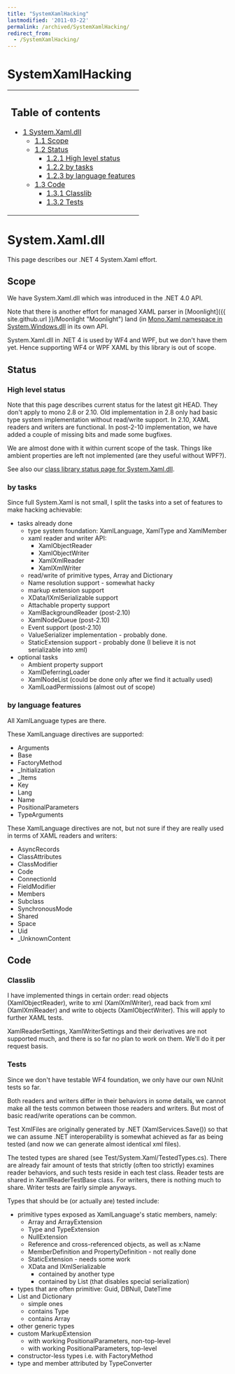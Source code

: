 ```yaml
---
title: "SystemXamlHacking"
lastmodified: '2011-03-22'
permalink: /archived/SystemXamlHacking/
redirect_from:
  - /SystemXamlHacking/
---
```


SystemXamlHacking
=================

<table>
<col width="100%" />
<tbody>
<tr class="odd">
<td align="left"><h2>Table of contents</h2>
<ul>
<li><a href="#systemxamldll">1 System.Xaml.dll</a>
<ul>
<li><a href="#scope">1.1 Scope</a></li>
<li><a href="#status">1.2 Status</a>
<ul>
<li><a href="#high-level-status">1.2.1 High level status</a></li>
<li><a href="#by-tasks">1.2.2 by tasks</a></li>
<li><a href="#by-language-features">1.2.3 by language features</a></li>
</ul></li>
<li><a href="#code">1.3 Code</a>
<ul>
<li><a href="#classlib">1.3.1 Classlib</a></li>
<li><a href="#tests">1.3.2 Tests</a></li>
</ul></li>
</ul></li>
</ul></td>
</tr>
</tbody>
</table>

System.Xaml.dll
===============

This page describes our .NET 4 System.Xaml effort.

Scope
-----

We have System.Xaml.dll which was introduced in the .NET 4.0 API.

Note that there is another effort for managed XAML parser in [Moonlight]({{ site.github.url }}/Moonlight "Moonlight") land (in [Mono.Xaml namespace in System.Windows.dll](http://github.com/mono/moon/tree/master/class/System.Windows/Mono.Xaml/) in its own API.

System.Xaml.dll in .NET 4 is used by WF4 and WPF, but we don't have them yet. Hence supporting WF4 or WPF XAML by this library is out of scope.

Status
------

### High level status

Note that this page describes current status for the latest git HEAD. They don't apply to mono 2.8 or 2.10. Old implementation in 2.8 only had basic type system implementation without read/write support. In 2.10, XAML readers and writers are functional. In post-2-10 implementation, we have added a couple of missing bits and made some bugfixes.

We are almost done with it within current scope of the task. Things like ambient properties are left not implemented (are they useful without WPF?).

See also our [class library status page for System.Xaml.dll](http://go-mono.com/status/status.aspx?reference=4.0&profile=4.0&assembly=System.Xaml).

### by tasks

Since full System.Xaml is not small, I split the tasks into a set of features to make hacking achievable:

-   tasks already done
    -   type system foundation: XamlLanguage, XamlType and XamlMember
    -   xaml reader and writer API:
        -   XamlObjectReader
        -   XamlObjectWriter
        -   XamlXmlReader
        -   XamlXmlWriter
    -   read/write of primitive types, Array and Dictionary
    -   Name resolution support - somewhat hacky
    -   markup extension support
    -   XData/IXmlSerializable support
    -   Attachable property support
    -   XamlBackgroundReader (post-2.10)
    -   XamlNodeQueue (post-2.10)
    -   Event support (post-2.10)
    -   ValueSerializer implementation - probably done.
    -   StaticExtension support - probably done (I believe it is not serializable into xml)
-   optional tasks
    -   Ambient property support
    -   XamlDeferringLoader
    -   XamlNodeList (could be done only after we find it actually used)
    -   XamlLoadPermissions (almost out of scope)

### by language features

All XamlLanguage types are there.

These XamlLanguage directives are supported:

-   Arguments
-   Base
-   FactoryMethod
-   \_Initialization
-   \_Items
-   Key
-   Lang
-   Name
-   PositionalParameters
-   TypeArguments

These XamlLanguage directives are not, but not sure if they are really used in terms of XAML readers and writers:

-   AsyncRecords
-   ClassAttributes
-   ClassModifier
-   Code
-   ConnectionId
-   FieldModifier
-   Members
-   Subclass
-   SynchronousMode
-   Shared
-   Space
-   Uid
-   \_UnknownContent

Code
----

### Classlib

I have implemented things in certain order: read objects (XamlObjectReader), write to xml (XamlXmlWriter), read back from xml (XamlXmlReader) and write to objects (XamlObjectWriter). This will apply to further XAML tests.

XamlReaderSettings, XamlWriterSettings and their derivatives are not supported much, and there is so far no plan to work on them. We'll do it per request basis.

### Tests

Since we don't have testable WF4 foundation, we only have our own NUnit tests so far.

Both readers and writers differ in their behaviors in some details, we cannot make all the tests common between those readers and writers. But most of basic read/write operations can be common.

Test XmlFiles are originally generated by .NET (XamlServices.Save()) so that we can assume .NET interoperability is somewhat achieved as far as being tested (and now we can generate almost identical xml files).

The tested types are shared (see Test/System.Xaml/TestedTypes.cs). There are already fair amount of tests that strictly (often too strictly) examines reader behaviors, and such tests reside in each test class. Reader tests are shared in XamlReaderTestBase class. For writers, there is nothing much to share. Writer tests are fairly simple anyways.

Types that should be (or actually are) tested include:

-   primitive types exposed as XamlLanguage's static members, namely:
    -   Array and ArrayExtension
    -   Type and TypeExtension
    -   NullExtension
    -   Reference and cross-referenced objects, as well as x:Name
    -   MemberDefinition and PropertyDefinition - not really done
    -   StaticExtension - needs some work
    -   XData and IXmlSerializable
        -   contained by another type
        -   contained by List (that disables special serialization)
-   types that are often primitive: Guid, DBNull, DateTime
-   List and Dictionary
    -   simple ones
    -   contains Type
    -   contains Array
-   other generic types
-   custom MarkupExtension
    -   with working PositionalParameters, non-top-level
    -   with working PositionalParameters, top-level
-   constructor-less types i.e. with FactoryMethod
-   type and member attributed by TypeConverter


